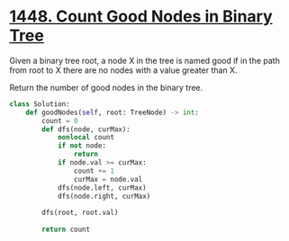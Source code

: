 # [1448. Count Good Nodes in Binary Tree](https://leetcode.com/problems/count-good-nodes-in-binary-tree/)

Given a binary tree root, a node X in the tree is named good if in the path from root to X there are no nodes with a value greater than X.

Return the number of good nodes in the binary tree.

```py
class Solution:
    def goodNodes(self, root: TreeNode) -> int:
        count = 0
        def dfs(node, curMax):
            nonlocal count
            if not node:
                return
            if node.val >= curMax:
                count += 1
                curMax = node.val
            dfs(node.left, curMax)
            dfs(node.right, curMax)
        
        dfs(root, root.val)
        
        return count
```